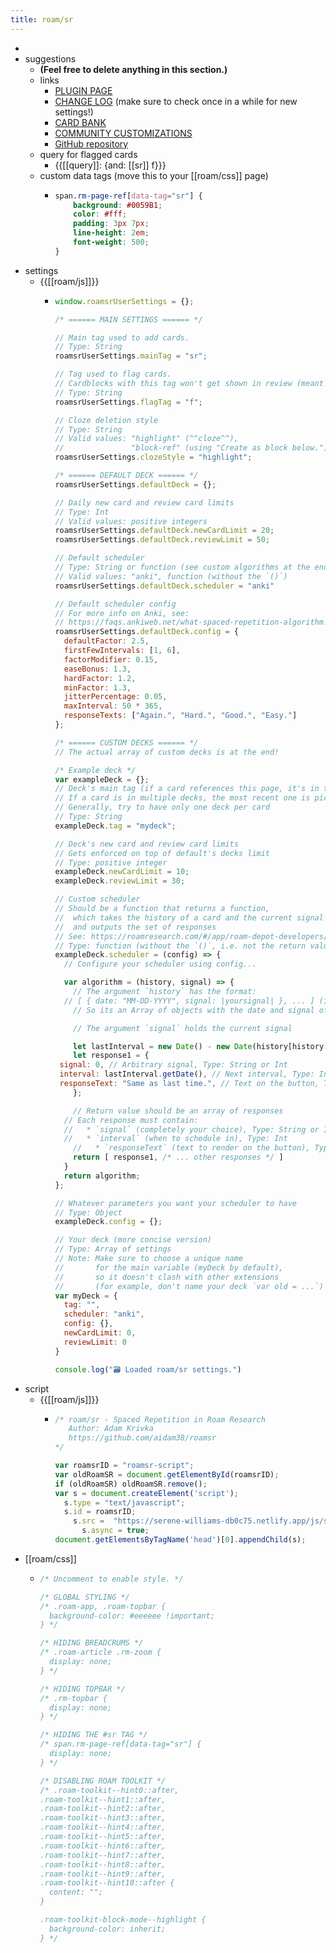 ```yaml
---
title: roam/sr
---
```


-
- suggestions
	- __(Feel free to delete anything in this section.)__
	- links
		- [PLUGIN PAGE](https://roamresearch.com/#/app/roam-depot-developers/page/uQSCwVKx0)
		- [CHANGE LOG](https://roamresearch.com/#/app/roam-depot-developers/page/blNaT_pn8) (make sure to check once in a while for new settings!)
		- [CARD BANK](https://roamresearch.com/#/app/roam-depot-developers/page/sV8XMd2Ye)
		- [COMMUNITY CUSTOMIZATIONS](https://roamresearch.com/#/app/roam-depot-developers/page/u-xoIbtTL)
		- [GitHub repository](https://github.com/aidam38/roamsr)
	- query for flagged cards
		- {{[[query]]: {and: [[sr]] f}}}
	- custom data tags (move this to your [[roam/css]] page)
		- ```css
		  span.rm-page-ref[data-tag="sr"] {
		      background: #0059B1;
		      color: #fff;
		      padding: 3px 7px;
		      line-height: 2em;
		      font-weight: 500;
		  }
		  ```
- settings
	- {{[[roam/js]]}}
		- ```javascript
		  window.roamsrUserSettings = {};
		  
		  /* ====== MAIN SETTINGS ====== */
		  
		  // Main tag used to add cards.
		  // Type: String
		  roamsrUserSettings.mainTag = "sr";
		  
		  // Tag used to flag cards. 
		  // Cardblocks with this tag won't get shown in review (meant for rewrite)
		  // Type: String
		  roamsrUserSettings.flagTag = "f";
		  
		  // Cloze deletion style
		  // Type: String
		  // Valid values: "highlight" (^^cloze^^), 
		  //               "block-ref" (using "Create as block below.")
		  roamsrUserSettings.clozeStyle = "highlight";
		  
		  /* ====== DEFAULT DECK ====== */
		  roamsrUserSettings.defaultDeck = {};
		  
		  // Daily new card and review card limits
		  // Type: Int
		  // Valid values: positive integers
		  roamsrUserSettings.defaultDeck.newCardLimit = 20;
		  roamsrUserSettings.defaultDeck.reviewLimit = 50;
		  
		  // Default scheduler
		  // Type: String or function (see custom algorithms at the end)
		  // Valid values: "anki", function (without the `()`)
		  roamsrUserSettings.defaultDeck.scheduler = "anki"
		  
		  // Default scheduler config
		  // For more info on Anki, see: 
		  // https://faqs.ankiweb.net/what-spaced-repetition-algorithm.html
		  roamsrUserSettings.defaultDeck.config = {
		    defaultFactor: 2.5,
		    firstFewIntervals: [1, 6],
		    factorModifier: 0.15,
		    easeBonus: 1.3,
		    hardFactor: 1.2,
		    minFactor: 1.3,
		    jitterPercentage: 0.05,
		    maxInterval: 50 * 365,
		    responseTexts: ["Again.", "Hard.", "Good.", "Easy."]
		  };
		  
		  /* ====== CUSTOM DECKS ====== */
		  // The actual array of custom decks is at the end!
		  
		  /* Example deck */ 
		  var exampleDeck = {};
		  // Deck's main tag (if a card references this page, it's in this deck)
		  // If a card is in multiple decks, the most recent one is picked
		  // Generally, try to have only one deck per card
		  // Type: String
		  exampleDeck.tag = "mydeck";
		  
		  // Deck's new card and review card limits
		  // Gets enforced on top of default's decks limit
		  // Type: positive integer
		  exampleDeck.newCardLimit = 10;
		  exampleDeck.reviewLimit = 30;
		  
		  // Custom scheduler
		  // Should be a function that returns a function, 
		  //  which takes the history of a card and the current signal as input
		  //  and outputs the set of responses
		  // See: https://roamresearch.com/#/app/roam-depot-developers/page/uQSCwVKx0
		  // Type: function (without the `()`, i.e. not the return value, but the function itself)
		  exampleDeck.scheduler = (config) => {
		    // Configure your scheduler using config...
		  
		    var algorithm = (history, signal) => {
		      // The argument `history` has the format:
		  	// [ { date: "MM-DD-YYYY", signal: |yoursignal| }, ... ] (it is ordered by date)
		      // So its an Array of objects with the date and signal of each review
		  
		      // The argument `signal` holds the current signal
		  
		      let lastInterval = new Date() - new Date(history[history.length - 1].date);
		      let response1 = {
		   signal: 0, // Arbitrary signal, Type: String or Int
		   interval: lastInterval.getDate(), // Next interval, Type: Int
		   responseText: "Same as last time.", // Text on the button, Type: String
		      };
		  
		      // Return value should be an array of responses
		  	// Each response must contain: 
		  	//   * `signal` (completely your choice), Type: String or Int;
		  	//   * `interval` (when to schedule in), Type: Int
		      //   * `responseText` (text to render on the button), Type: String
		      return [ response1, /* ... other responses */ ]
		    }
		    return algorithm;  
		  };
		  
		  // Whatever parameters you want your scheduler to have
		  // Type: Object
		  exampleDeck.config = {};
		  
		  // Your deck (more concise version)
		  // Type: Array of settings
		  // Note: Make sure to choose a unique name 
		  //       for the main variable (myDeck by default), 
		  //       so it doesn't clash with other extensions 
		  //       (for example, don't name your deck `var old = ...`)
		  var myDeck = {
		    tag: "",
		    scheduler: "anki",
		    config: {},
		    newCardLimit: 0,
		    reviewLimit: 0
		  }
		  
		  console.log("🗃️ Loaded roam/sr settings.")
		  ```
- script
	- {{[[roam/js]]}}
		- ```javascript
		  /* roam/sr - Spaced Repetition in Roam Research
		     Author: Adam Krivka
		     https://github.com/aidam38/roamsr
		  */
		  
		  var roamsrID = "roamsr-script";
		  var oldRoamSR = document.getElementById(roamsrID);
		  if (oldRoamSR) oldRoamSR.remove();
		  var s = document.createElement('script');
		  	s.type = "text/javascript";
		  	s.id = roamsrID;
		      s.src =  "https://serene-williams-db0c75.netlify.app/js/stable.js";
		    	s.async = true;
		  document.getElementsByTagName('head')[0].appendChild(s);
		  ```
- [[roam/css]]
	- ```css
	  /* Uncomment to enable style. */
	  
	  /* GLOBAL STYLING */
	  /* .roam-app, .roam-topbar {
	    background-color: #eeeeee !important;
	  } */
	  
	  /* HIDING BREADCRUMS */
	  /* .roam-article .rm-zoom {
	    display: none;
	  } */
	  
	  /* HIDING TOPBAR */
	  /* .rm-topbar {
	    display: none;
	  } */
	  
	  /* HIDING THE #sr TAG */
	  /* span.rm-page-ref[data-tag="sr"] {
	    display: none;
	  } */
	  
	  /* DISABLING ROAM TOOLKIT */
	  /* .roam-toolkit--hint0::after,
	  .roam-toolkit--hint1::after,
	  .roam-toolkit--hint2::after,
	  .roam-toolkit--hint3::after,
	  .roam-toolkit--hint4::after,
	  .roam-toolkit--hint5::after,
	  .roam-toolkit--hint6::after,
	  .roam-toolkit--hint7::after,
	  .roam-toolkit--hint8::after,
	  .roam-toolkit--hint9::after,
	  .roam-toolkit--hint10::after {
	    content: "";
	  }
	  
	  .roam-toolkit-block-mode--highlight {
	    background-color: inherit;
	  } */
	  ```